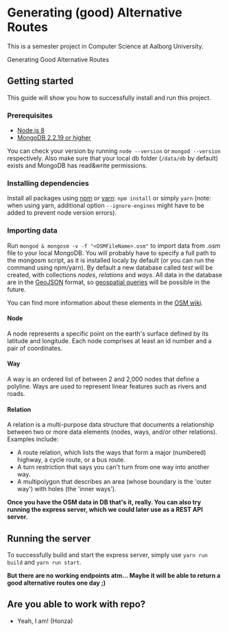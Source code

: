# Generating (good) Alternative Routes
This is a semester project in Computer Science at Aalborg University.

Generating Good Alternative Routes

## Getting started
This guide will show you how to successfully install and run this project.

### Prerequisites
- [Node.js 8](https://nodejs.org/en/)
- [MongoDB 2.2.19 or higher](https://docs.mongodb.com/manual/installation/)

You can check your version by running `node --version` or `mongod --version` respectively. Also make sure that your local db folder (`/data/db` by default) exists and MongoDB has read&write permissions.

### Installing dependencies
Install all packages using [npm](https://www.npmjs.com/) or [yarn](https://yarnpkg.com/lang/en/): `npm install` or simply `yarn` (note: when using yarn, additional option `--ignore-engines` might have to be added to prevent node version errors).

### Importing data
Run `mongod & mongosm -v -f "<OSMFileName>.osm"` to import data from .osm file to your local MongoDB. You will probably have to specify a full path to the mongosm script, as it is installed localy by default (or you can run the command using npm/yarn). By default a new database called _test_ will be created, with collections _nodes_, _relations_ and _ways_. All data in the database are in the [GeoJSON](http://geojson.org/) format, so [geospatial queries](https://docs.mongodb.com/manual/geospatial-queries/) will be possible in the future.

You can find more information about these elements in the [OSM wiki](https://wiki.openstreetmap.org/wiki/Elements).

#### Node
A node represents a specific point on the earth's surface defined by its latitude and longitude. Each node comprises at least an id number and a pair of coordinates.

#### Way
A way is an ordered list of between 2 and 2,000 nodes that define a polyline. Ways are used to represent linear features such as rivers and roads.

#### Relation
A relation is a multi-purpose data structure that documents a relationship between two or more data elements (nodes, ways, and/or other relations). Examples include:

- A route relation, which lists the ways that form a major (numbered) highway, a cycle route, or a bus route.
- A turn restriction that says you can't turn from one way into another way.
- A multipolygon that describes an area (whose boundary is the 'outer way') with holes (the 'inner ways').

**Once you have the OSM data in DB that's it, really. You can also try running the express server, which we could later use as a REST API server.**

## Running the server
To successfully build and start the express server, simply use `yarn run build` and `yarn run start`.

**But there are no working endpoints atm... Maybe it will be able to return a good alternative routes one day ;)**

## Are you able to work with repo?
- Yeah, I am! (Honza)
